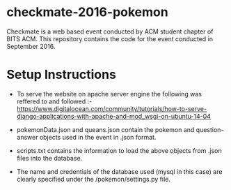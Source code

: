 # checkmate-2016-pokemon

Checkmate is a web based event conducted by ACM student chapter of BITS ACM. This repository contains the code for the event conducted in September 2016.

# Setup Instructions

- To serve the website on apache server engine the following was reffered to and followed :-
https://www.digitalocean.com/community/tutorials/how-to-serve-django-applications-with-apache-and-mod_wsgi-on-ubuntu-14-04

- pokemonData.json and queans.json contain the pokemon and question-answer objects used in the event in .json format.

- scripts.txt contains the information to load the above objects from .json files into the database.

- The name and credentials of the database used (mysql in this case) are clearly specified under the /pokemon/settings.py file.

